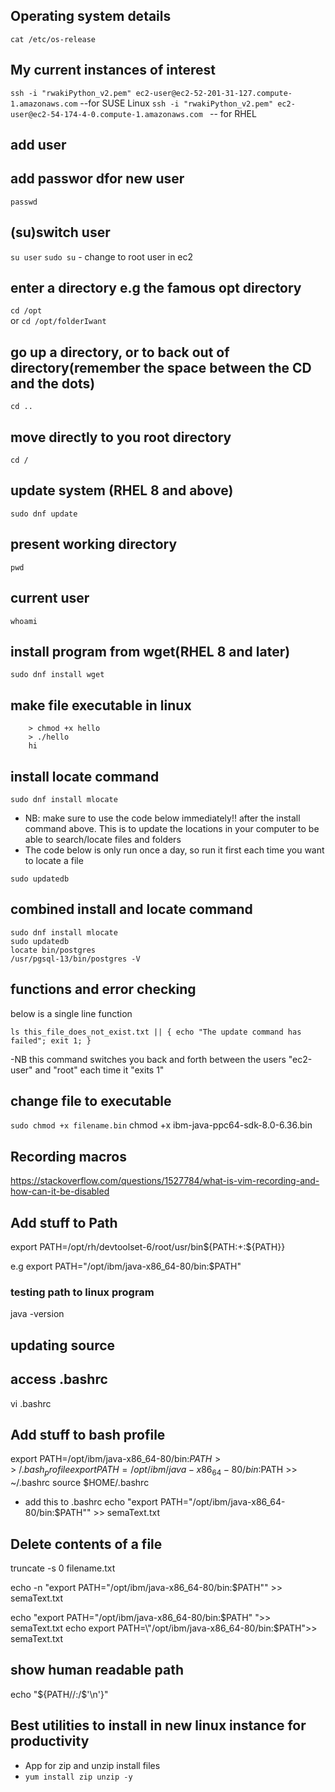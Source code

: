 ## Operating system details  
`cat /etc/os-release` 

## My current instances of interest
`ssh -i "rwakiPython_v2.pem" ec2-user@ec2-52-201-31-127.compute-1.amazonaws.com`   --for SUSE Linux
`ssh -i "rwakiPython_v2.pem" ec2-user@ec2-54-174-4-0.compute-1.amazonaws.com `     -- for RHEL

## add user


## add passwor dfor new user

`passwd`


## (su)switch user

`su user`
`sudo su`   - change to root user in ec2

## enter a directory e.g the famous opt directory

`cd /opt`  
or
`cd /opt/folderIwant`
## go up a directory, or to back out of directory(remember the space between the CD and the dots)

`cd .. ` 
## move directly to you root directory

`cd /`
## update system (RHEL 8 and above)

`sudo dnf update`

## present working directory  
`pwd`  

## current user  
`whoami`  

## install program from wget(RHEL 8 and later)

`sudo dnf install wget`
## make file executable in linux

        > chmod +x hello
        > ./hello
        hi


## install locate command
`sudo dnf install mlocate`  

 - NB: make sure to use the code below immediately!! after the install command above. This is to update the locations in your computer to be able to search/locate files and folders 
 - The code below is only run once a day, so run it first each time you want to locate a file 

 `sudo updatedb`

## combined install and locate command 

    sudo dnf install mlocate
    sudo updatedb
    locate bin/postgres
    /usr/pgsql-13/bin/postgres -V

## functions and error checking
below is a single line function  

`ls this_file_does_not_exist.txt || { echo "The update command has failed"; exit 1; }`

-NB this command switches you back and forth between the users "ec2-user" and "root" each time it "exits 1"

## change file to executable

`sudo chmod +x filename.bin`
chmod +x ibm-java-ppc64-sdk-8.0-6.36.bin


## Recording macros

https://stackoverflow.com/questions/1527784/what-is-vim-recording-and-how-can-it-be-disabled 

## Add stuff to Path

export PATH=/opt/rh/devtoolset-6/root/usr/bin${PATH:+:${PATH}}

e.g
export PATH="/opt/ibm/java-x86_64-80/bin:$PATH"

### testing path to linux program
java -version

## updating source




## access .bashrc
 vi .bashrc
## Add stuff to bash profile

export PATH=/opt/ibm/java-x86_64-80/bin:$PATH>>~/.bash_profile  
export PATH=/opt/ibm/java-x86_64-80/bin:$PATH >> ~/.bashrc 
source $HOME/.bashrc


- add this to .bashrc
echo "export PATH="/opt/ibm/java-x86_64-80/bin:$PATH"" >> semaText.txt

## Delete contents of a file 
truncate -s 0 filename.txt

echo -n "export PATH="/opt/ibm/java-x86_64-80/bin:$PATH"" >> semaText.txt

echo "export PATH="/opt/ibm/java-x86_64-80/bin:$PATH" ">> semaText.txt
echo export PATH=\"/opt/ibm/java-x86_64-80/bin:$PATH\">> semaText.txt

## show human readable path
echo "${PATH//:/$'\n'}"


## Best utilities to install in new linux instance for productivity
- App for zip and unzip install files
- `yum install zip unzip -y`


